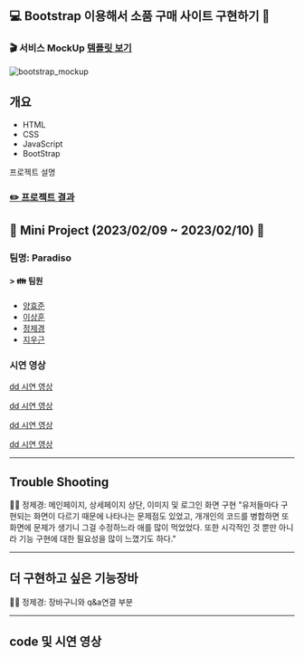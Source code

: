 ## :computer: Bootstrap 이용해서 소품 구매 사이트 구현하기 :department_store:

### :clapper: 서비스 MockUp [템플릿 보기](https://imweb.me/theme)

![bootstrap_mockup](https://user-images.githubusercontent.com/84713532/217990846-b18b808a-e326-44ea-bf22-9fbc58f937d5.gif)

## 개요

- HTML
- CSS
- JavaScript
- BootStrap

프로젝트 설명

### [:pencil2: 프로젝트 결과]()

## :pencil: Mini Project (2023/02/09 ~ 2023/02/10) :date:

###  팀명: Paradiso

#### > :family: 팀원

- [양효준](https://github.com/Hyojoon-Yang)
- [이상훈](https://github.com/Downnote)
- [정제경](https://github.com/bmr03016)
- [지우근](https://github.com/UGeunJi)


### 시연 영상

[dd 시연 영상](#dd-시연-영상)

[dd 시연 영상](dd-시연-영상)

[dd 시연 영상](#dd-시연-영상)

[dd 시연 영상](#dd-시연-영상)

---

## Trouble Shooting
👩‍🦰 정제경: 메인페이지, 상세페이지 상단, 이미지 및 로그인 화면 구현
"유저들마다 구현되는 화면이 다르기 때문에 나타나는 문제점도 있었고, 개개인의 코드를 병합하면 또 화면에 문제가 생기니 그걸 수정하느라 애를 많이 먹었었다. 
또한 시각적인 것 뿐만 아니라 기능 구현에 대한 필요성을 많이 느꼈기도 하다."


---

## 더 구현하고 싶은 기능장바
👩‍🦰 정제경: 장바구니와 q&a연결 부분

---

## code 및 시연 영상
